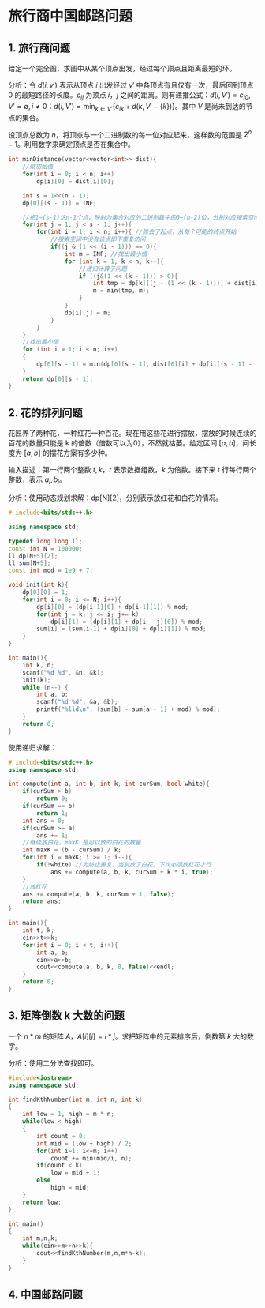# 旅行商中国邮路问题

## 1. 旅行商问题

给定一个完全图，求图中从某个顶点出发，经过每个顶点且距离最短的环。

分析：令 $d(i, v')$ 表示从顶点 $i$ 出发经过 $v'$ 中各顶点有且仅有一次，最后回到顶点 0 的最短路径的长度。$c_{ij}$ 为顶点 $i$，$j$ 之间的距离。则有递推公式：$d(i, V') = c_{i0}, V' = \emptyset, i\ne 0$；$d(i, V') = \min_{k\in V'}\{c_{ik} + d(k, V' - \{k\})\}$。其中 $V$ 是尚未到达的节点的集合。

设顶点总数为 $n$，将顶点与一个二进制数的每一位对应起来，这样数的范围是 $2^{n} - 1$。利用数字来确定顶点是否在集合中。

```C++
int minDistance(vector<vector<int>> dist){
    //赋初始值
    for(int i = 0; i < n; i++)
        dp[i][0] = dist[i][0];

    int s = 1<<(n - 1);
    dp[0][(s - 1)] = INF;

    //把1~(s-1)这n-1个点，映射为集合对应的二进制数中的0~(n-2)位，分别对应搜索空间中所有的点
    for(int j = 1; j < s - 1; j++){
        for(int i = 1; i < n; i++){ //除去了起点，从每个可能的终点开始
            //搜索空间中没有该点即不重复访问
            if((j & (1 << (i - 1))) == 0){
                int m = INF; //找出最小值
                for (int k = 1; k < n; k++){
                    //递归计算子问题
                    if ((j&(1 << (k - 1))) > 0){
                        int tmp = dp[k][(j - (1 << (k - 1)))] + dist[i][k];
                        m = min(tmp, m);
                    }
                }
                dp[i][j] = m;
            }
        }
    }
    //找出最小值
    for (int i = 1; i < n; i++)
    {
        dp[0][s - 1] = min(dp[0][s - 1], dist[0][i] + dp[i][(s - 1) - (1 << (i - 1))]);
    }
    return dp[0][s - 1];
}
```

## 2. 花的排列问题

花匠养了两种花，一种红花一种百花。现在用这些花进行摆放，摆放的时候连续的百花的数量只能是 k 的倍数（倍数可以为0），不然就枯萎。给定区间 $[a, b]$，问长度为 $[a, b]$ 的摆花方案有多少种。

输入描述：第一行两个整数 $t, k$，$t$ 表示数据组数，$k$ 为倍数。接下来 t 行每行两个整数，表示 $a_i, b_i$。

分析：使用动态规划求解：dp[N][2]，分别表示放红花和白花的情况。

```C++
# include<bits/stdc++.h>

using namespace std;

typedef long long ll;
const int N = 100000;
ll dp[N+5][2];
ll sum[N+5];
const int mod = 1e9 + 7;

void init(int k){
    dp[0][0] = 1;
    for(int i = 0; i <= N; i++){
        dp[i][0] = (dp[i-1][0] + dp[i-1][1]) % mod;
        for(int j = k; j <= i; j+= k)
            dp[i][1] = (dp[i][1] + dp[i - j][0]) % mod;
        sum[i] = (sum[i-1] + dp[i][0] + dp[i][1]) % mod;
    }
}

int main(){
    int k, n;
    scanf("%d %d", &n, &k);
    init(k);
    while (n--) {
        int a, b;
        scanf("%d %d", &a, &b);
        printf("%lld\n", (sum[b] - sum[a - 1] + mod) % mod);
    }
    return 0;
}
```

使用递归求解：

```C++
# include<bits/stdc++.h>
using namespace std;

int compute(int a, int b, int k, int curSum, bool white){
    if(curSum > b)
        return 0;
    if(curSum == b)
        return 1;
    int ans = 0;
    if(curSum >= a)
        ans += 1;
    //继续放白花，maxK 是可以放的白花的数量
    int maxK = (b - curSum) / k;
    for(int i = maxK; i >= 1; i--){
        if(!white) //为防止重复，当前放了白花，下次必须放红花才行
            ans += compute(a, b, k, curSum + k * i, true);
    }
    //放红花
    ans += compute(a, b, k, curSum + 1, false);
    return ans;
}

int main(){
    int t, k;
    cin>>t>>k;
    for(int i = 0; i < t; i++){
        int a, b;
        cin>>a>>b;
        cout<<compute(a, b, k, 0, false)<<endl;
    }
    return 0;
}
```

## 3. 矩阵倒数 k 大数的问题

一个 $n * m$ 的矩阵 $A$，$A[i][j] = i * j$。求把矩阵中的元素排序后，倒数第 $k$ 大的数字。

分析：使用二分法查找即可。

```C++
#include<iostream>
using namespace std;

int findKthNumber(int m, int n, int k)
{
    int low = 1, high = m * n;
    while(low < high)
    {
        int count = 0;
        int mid = (low + high) / 2;
        for(int i=1; i<=m; i++)
            count += min(mid/i, n);
        if(count < k)
            low = mid + 1;
        else
            high = mid;
    }
    return low;
}

int main()
{
    int m,n,k;
    while(cin>>m>>n>>k){
        cout<<findKthNumber(m,n,m*n-k);
    }
}
```

## 4. 中国邮路问题

